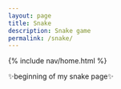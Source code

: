 ```yaml
---
layout: page
title: Snake
description: Snake game
permalink: /snake/
---
```


{% include nav/home.html %}

✨beginning of my snake page✨
 
<!DOCTYPE html>
<html lang="en">
<head>
    <meta charset="UTF-8">
    <meta name="viewport" content="width=device-width, initial-scale=1.0">
    <title>Festive Snake Game</title>
    <style>
        body {
            margin: 0;
            overflow-x: hidden;
        }

        .wrap {
            margin-left: auto;
            margin-right: auto;
        }

        canvas {
            border-style: solid;
            border-width: 10px;
            border-color: #FF6347;
            background: #FFFACD url('https://example.com/festive-background.jpg') no-repeat center;
            background-size: cover;
        }

        canvas:focus {
            outline: none;
        }

        h2 {
            text-align: center;
            color: #FF6347;
            font-family: 'Comic Sans MS', cursive, sans-serif;
        }

        header {
            text-align: center;
        }

        #gameover p, #setting p, #menu p {
            font-size: 20px;
            color: #333;
        }

        #gameover a, #setting a, #menu a {
            font-size: 30px;
            display: block;
            text-decoration: none;
            color: #FF6347;
        }

        #gameover a:hover, #setting a:hover, #menu a:hover {
            cursor: pointer;
            text-decoration: underline;
        }

        #menu {
            display: block;
        }

        #gameover {
            display: none;
        }

        #setting {
            display: none;
        }

        #setting input {
            display: none;
        }

        #setting label {
            cursor: pointer;
        }

        #setting input:checked + label {
            background-color: #FFF;
            color: #000;
        }
    </style>
</head>
<body>
    <h2>Festive Snake Game</h2>
    <div class="container">
        <header class="pb-3 mb-4 border-bottom border-primary text-dark">
            <p class="fs-4">Score: <span id="score_value">0</span></p>
        </header>
        <div class="container bg-secondary" style="text-align:center;">
            <!-- Main Menu -->
            <div id="menu" class="py-4 text-light">
                <p>Welcome to Festive Snake, press <span style="background-color: #FFFFFF; color: #000000">space</span> to begin</p>
                <a id="new_game" class="link-alert">new game</a>
                <a id="setting_menu" class="link-alert">settings</a>
            </div>
            <!-- Game Over -->
            <div id="gameover" class="py-4 text-light">
                <p>Game Over, press <span style="background-color: #FFFFFF; color: #000000">space</span> to try again</p>
                <a id="new_game1" class="link-alert">new game</a>
                <a id="setting_menu1" class="link-alert">settings</a>
            </div>
            <!-- Play Screen -->
            <canvas id="snake" class="wrap" width="320" height="320" tabindex="1"></canvas>
            <!-- Settings Screen -->
            <div id="setting" class="py-4 text-light">
                <p>Settings Screen, press <span style="background-color: #FFFFFF; color: #000000">space</span> to go back to playing</p>
                <a id="new_game2" class="link-alert">new game</a>
                <br>
                <p>Speed:
                    <input id="speed1" type="radio" name="speed" value="120" checked/>
                    <label for="speed1">Slow</label>
                    <input id="speed2" type="radio" name="speed" value="75"/>
                    <label for="speed2">Normal</label>
                    <input id="speed3" type="radio" name="speed" value="35"/>
                    <label for="speed3">Fast</label>
                </p>
                <p>Wall:
                    <input id="wallon" type="radio" name="wall" value="1" checked/>
                    <label for="wallon">On</label>
                    <input id="walloff" type="radio" name="wall" value="0"/>
                    <label for="walloff">Off</label>
                </p>
            </div>
        </div>
    </div>

    <script>
        (function () {
            const canvas = document.getElementById("snake");
            const ctx = canvas.getContext("2d");
            const BLOCK = 10;

            let SCREEN = -1; // Start at menu
            let snake;
            let snake_dir;
            let snake_next_dir;
            let snake_speed;
            let food = { x: 0, y: 0 };
            let score;
            let wall;

            const ele_score = document.getElementById("score_value");
            const speed_setting = document.getElementsByName("speed");
            const wall_setting = document.getElementsByName("wall");
            const screen_menu = document.getElementById("menu");
            const screen_game_over = document.getElementById("gameover");
            const screen_snake = document.getElementById("snake");
            const screen_setting = document.getElementById("setting");

            const showScreen = function (screen_opt) {
                SCREEN = screen_opt;
                screen_menu.style.display = screen_opt === -1 ? "block" : "none";
                screen_game_over.style.display = screen_opt === 1 ? "block" : "none";
                screen_snake.style.display = screen_opt === 0 ? "block" : "none";
                screen_setting.style.display = screen_opt === 2 ? "block" : "none";
            };

            window.onload = function () {
                document.getElementById("new_game").onclick = newGame;
                document.getElementById("new_game1").onclick = newGame;
                document.getElementById("new_game2").onclick = newGame;
                document.getElementById("setting_menu").onclick = function () {
                    showScreen(2);
                };
                document.getElementById("setting_menu1").onclick = function () {
                    showScreen(2);
                };
                setSnakeSpeed(150);
                speed_setting.forEach((radio) => {
                    radio.onclick = function () {
                        setSnakeSpeed(this.value);
                    };
                });

                setWall(1);
                wall_setting.forEach((radio) => {
                    radio.onclick = function () {
                        setWall(this.value);
                    };
                });

                window.addEventListener("keydown", function (evt) {
                    if (evt.code === "Space" && SCREEN !== 0) newGame();
                });

                canvas.addEventListener("keydown", function (evt) {
                    changeDir(evt.keyCode);
                });
            };

            const newGame = function () {
                showScreen(0);
                screen_snake.focus();
                score = 0;
                ele_score.innerHTML = "0";
                snake = [{ x: 10, y: 15 }];
                snake_dir = 1;
                snake_next_dir = 1;
                addFood();
                mainLoop();
            };

            const mainLoop = function () {
                // Game logic...
            };

            const changeDir = function (key) {
                // Handle direction changes
            };

            const setSnakeSpeed = function (speed_value) {
                snake_speed = speed_value;
            };

            const setWall = function (wall_value) {
                wall = parseInt(wall_value);
            };

            const addFood = function () {
                food.x = Math.floor(Math.random() * (canvas.width / BLOCK));
                food.y = Math.floor(Math.random() * (canvas.height / BLOCK));
            };
        })();
    </script>
</body>
</html>
